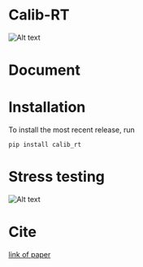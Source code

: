 # Calib-RT

![Alt text](calibtest/img/workflow.svg)

# Document

# Installation

To install the most recent release, run

`pip install calib_rt`

# Stress testing

![Alt text](calibtest/img/stress1.JPG)

# Cite

[link of paper]()
